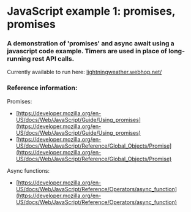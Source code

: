 # JavaScript example 1: promises, promises

### A demonstration of 'promises' and async await using a javascript code example. Timers are used in place of long-running rest API calls. 

Currently available to run here:
[lightningweather.webhop.net/](https://lightningweather.webhop.net/indextestawait.html)

### Reference information:

  Promises:
  - [https://developer.mozilla.org/en-US/docs/Web/JavaScript/Guide/Using_promises](https://developer.mozilla.org/en-US/docs/Web/JavaScript/Guide/Using_promises)
  - [https://developer.mozilla.org/en-US/docs/Web/JavaScript/Reference/Global_Objects/Promise](https://developer.mozilla.org/en-US/docs/Web/JavaScript/Reference/Global_Objects/Promise)
    
  Async functions:
  - [https://developer.mozilla.org/en-US/docs/Web/JavaScript/Reference/Operators/async_function](https://developer.mozilla.org/en-US/docs/Web/JavaScript/Reference/Operators/async_function)
